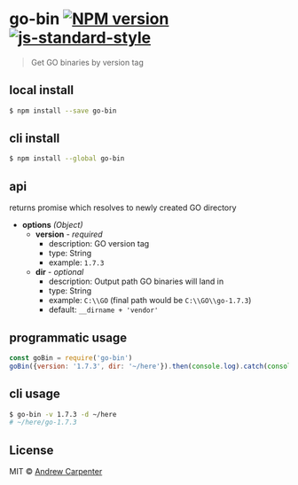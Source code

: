 # go-bin [![NPM version](https://badge.fury.io/js/go-bin.svg)](https://npmjs.org/package/go-bin)   [![js-standard-style](https://img.shields.io/badge/code%20style-standard-brightgreen.svg?style=flat)](https://github.com/feross/standard)

> Get GO binaries by version tag

## local install

```sh
$ npm install --save go-bin
```

## cli install

```sh
$ npm install --global go-bin
```

## api
returns promise which resolves to newly created GO directory
- **options** *(Object)*
  - **version** - *required*
    - description: GO version tag
    - type: String
    - example: `1.7.3`
  - **dir** - *optional*
    - description: Output path GO binaries will land in
    - type: String
    - example: `C:\\GO` (final path would be `C:\\GO\\go-1.7.3`)
    - default: `__dirname + 'vendor'`

## programmatic usage

```js
const goBin = require('go-bin')
goBin({version: '1.7.3', dir: '~/here'}).then(console.log).catch(console.error)
```

## cli usage

```sh
$ go-bin -v 1.7.3 -d ~/here
# ~/here/go-1.7.3
```

## License

MIT © [Andrew Carpenter](https://github.com/doesdev)
